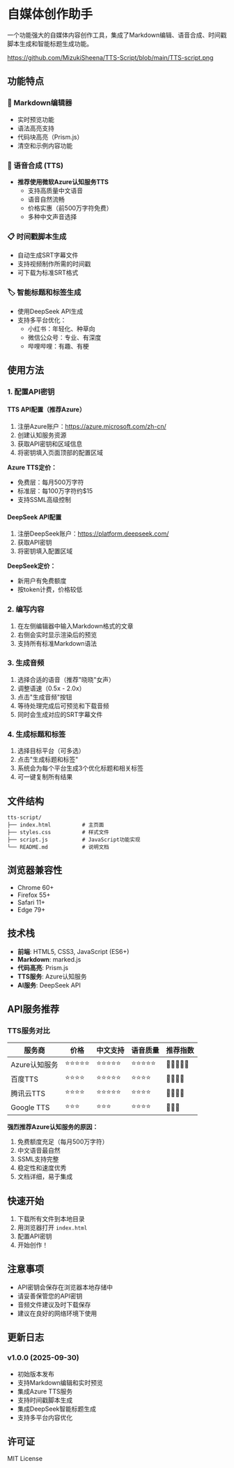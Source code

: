 # 自媒体创作助手

一个功能强大的自媒体内容创作工具，集成了Markdown编辑、语音合成、时间戳脚本生成和智能标题生成功能。

https://github.com/MizukiSheena/TTS-Script/blob/main/TTS-script.png

## 功能特点

### 📝 Markdown编辑器
- 实时预览功能
- 语法高亮支持
- 代码块高亮（Prism.js）
- 清空和示例内容功能

### 🎵 语音合成 (TTS)
- **推荐使用微软Azure认知服务TTS**
  - 支持高质量中文语音
  - 语音自然流畅
  - 价格实惠（前500万字符免费）
  - 多种中文声音选择

### 📋 时间戳脚本生成
- 自动生成SRT字幕文件
- 支持视频制作所需的时间戳
- 可下载为标准SRT格式

### 🏷️ 智能标题和标签生成
- 使用DeepSeek API生成
- 支持多平台优化：
  - 小红书：年轻化、种草向
  - 微信公众号：专业、有深度
  - 哔哩哔哩：有趣、有梗

## 使用方法

### 1. 配置API密钥

#### TTS API配置（推荐Azure）
1. 注册Azure账户：https://azure.microsoft.com/zh-cn/
2. 创建认知服务资源
3. 获取API密钥和区域信息
4. 将密钥填入页面顶部的配置区域

**Azure TTS定价：**
- 免费层：每月500万字符
- 标准层：每100万字符约$15
- 支持SSML高级控制

#### DeepSeek API配置
1. 注册DeepSeek账户：https://platform.deepseek.com/
2. 获取API密钥
3. 将密钥填入配置区域

**DeepSeek定价：**
- 新用户有免费额度
- 按token计费，价格较低

### 2. 编写内容
1. 在左侧编辑器中输入Markdown格式的文章
2. 右侧会实时显示渲染后的预览
3. 支持所有标准Markdown语法

### 3. 生成音频
1. 选择合适的语音（推荐"晓晓"女声）
2. 调整语速（0.5x - 2.0x）
3. 点击"生成音频"按钮
4. 等待处理完成后可预览和下载音频
5. 同时会生成对应的SRT字幕文件

### 4. 生成标题和标签
1. 选择目标平台（可多选）
2. 点击"生成标题和标签"
3. 系统会为每个平台生成3个优化标题和相关标签
4. 可一键复制所有结果

## 文件结构

```
tts-script/
├── index.html          # 主页面
├── styles.css          # 样式文件
├── script.js           # JavaScript功能实现
└── README.md           # 说明文档
```

## 浏览器兼容性

- Chrome 60+
- Firefox 55+
- Safari 11+
- Edge 79+

## 技术栈

- **前端**: HTML5, CSS3, JavaScript (ES6+)
- **Markdown**: marked.js
- **代码高亮**: Prism.js
- **TTS服务**: Azure认知服务
- **AI服务**: DeepSeek API

## API服务推荐

### TTS服务对比

| 服务商 | 价格 | 中文支持 | 语音质量 | 推荐指数 |
|--------|------|----------|----------|----------|
| Azure认知服务 | ⭐⭐⭐⭐⭐ | ⭐⭐⭐⭐⭐ | ⭐⭐⭐⭐⭐ | 🌟🌟🌟🌟🌟 |
| 百度TTS | ⭐⭐⭐⭐ | ⭐⭐⭐⭐⭐ | ⭐⭐⭐⭐ | 🌟🌟🌟🌟 |
| 腾讯云TTS | ⭐⭐⭐⭐ | ⭐⭐⭐⭐⭐ | ⭐⭐⭐⭐ | 🌟🌟🌟🌟 |
| Google TTS | ⭐⭐⭐ | ⭐⭐⭐ | ⭐⭐⭐⭐ | 🌟🌟🌟 |

**强烈推荐Azure认知服务的原因：**
1. 免费额度充足（每月500万字符）
2. 中文语音最自然
3. SSML支持完整
4. 稳定性和速度优秀
5. 文档详细，易于集成

## 快速开始

1. 下载所有文件到本地目录
2. 用浏览器打开 `index.html`
3. 配置API密钥
4. 开始创作！

## 注意事项

- API密钥会保存在浏览器本地存储中
- 请妥善保管您的API密钥
- 音频文件建议及时下载保存
- 建议在良好的网络环境下使用

## 更新日志

### v1.0.0 (2025-09-30)
- 初始版本发布
- 支持Markdown编辑和实时预览
- 集成Azure TTS服务
- 支持时间戳脚本生成
- 集成DeepSeek智能标题生成
- 支持多平台内容优化

## 许可证

MIT License
